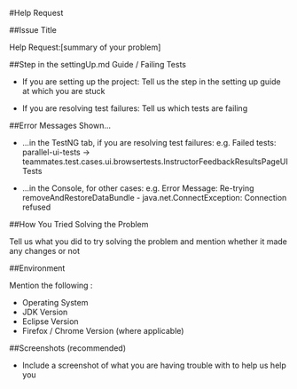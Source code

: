#Help Request

##Issue Title

Help Request:[summary of your problem]

##Step in the settingUp.md Guide / Failing Tests

* If you are setting up the project:
  Tell us the step in the setting up guide at which you are stuck

* If you are resolving test failures:
  Tell us which tests are failing

##Error Messages Shown...

* ...in the TestNG tab, if you are resolving test failures:
e.g. Failed tests: parallel-ui-tests -> teammates.test.cases.ui.browsertests.InstructorFeedbackResultsPageUITests

* ...in the Console, for other cases:
e.g. Error Message: Re-trying removeAndRestoreDataBundle - java.net.ConnectException: Connection refused

##How You Tried Solving the Problem

Tell us what you did to try solving the problem and mention whether it made any changes or not

##Environment

Mention the following :
* Operating System
* JDK Version
* Eclipse Version
* Firefox / Chrome Version (where applicable)

##Screenshots (recommended)

* Include a screenshot of what you are having trouble with to help us help you




